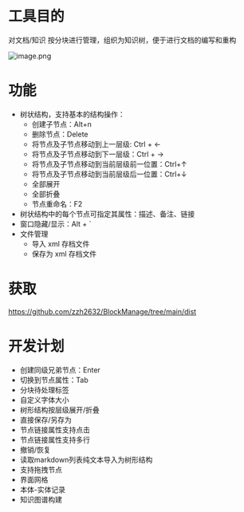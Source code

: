 # 工具目的
对文档/知识 按分块进行管理，组织为知识树，便于进行文档的编写和重构

![image.png](http://pfp.ps.netease.com/kmpvt/file/6194b060935599b17f07c3b67mOU5yI601?sign=tgGoKpun2aR2SquuHcWsvb_fdCg=&expire=1637152446)

# 功能
- 树状结构，支持基本的结构操作：
    - 创建子节点：Alt+n
    - 删除节点：Delete
    - 将节点及子节点移动到上一层级: Ctrl + ←
    - 将节点及子节点移动到下一层级：Ctrl + →
    - 将节点及子节点移动到当前层级前一位置：Ctrl+↑
    - 将节点及子节点移动到当前层级后一位置：Ctrl+↓
    - 全部展开
    - 全部折叠
    - 节点重命名：F2
- 树状结构中的每个节点可指定其属性：描述、备注、链接
- 窗口隐藏/显示：Alt + `
- 文件管理
    - 导入 xml 存档文件
    - 保存为 xml 存档文件

# 获取
<https://github.com/zzh2632/BlockManage/tree/main/dist>

# 开发计划
- 创建同级兄弟节点：Enter
- 切换到节点属性：Tab
- 分块待处理标签
- 自定义字体大小
- 树形结构按层级展开/折叠
- 直接保存/另存为
- 节点链接属性支持点击
- 节点链接属性支持多行
- 撤销/恢复
- 读取markdown列表纯文本导入为树形结构
- 支持拖拽节点
- 界面网格
- 本体-实体记录
- 知识图谱构建
